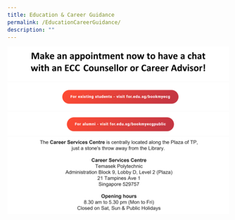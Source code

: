 ```yaml
---
title: Education & Career Guidance
permalink: /EducationCareerGuidance/
description: ""
---
```

![](/images/Asset/Microsite1_2.png) [![](/images/Asset/Microsite2.png)](https://for.edu.sg/bookmyecg) [![](/images/Asset/Microsite3.png)](https://for.edu.sg/bookmyecgpublic) <br/> ![](/images/Asset/Microsite01_4.png)